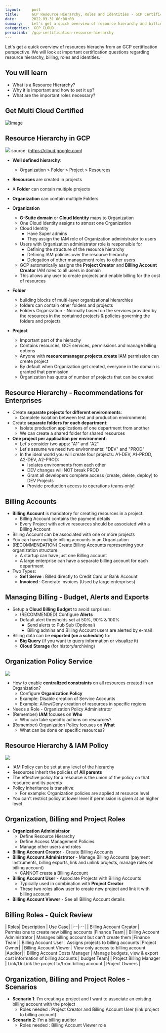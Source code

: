 ```yaml
---
layout:     post
title:      GCP Resource Hierarchy, Roles and Identities - GCP Certification Cheat Sheet
date:       2022-03-31 00:00:00
summary:    Let's get a quick overview of resource hierarchy and billing in google cloud and what roles, identities helps you setup the right hierachy for your google cloud workloads 
categories:  GCP_CLOUD
permalink:  /gcp-certification-resource-hierarchy
---
```


Let's get a quick overview of resources hierachy from an GCP certification perspective. We will look at important certification questions regarding resource hierarchy, billing, roles and identities.

## You will learn
- What is a Resource Hierarchy?
- Why it is important and how to set it up?
- What are the important roles necessary?

## Get Multi Cloud Certified

<div>
	<p><a href="https://courses.in28minutes.com/p/3-in-1-aws-azure-and-google-cloud-beginner-certifications"><img src="/images/multi-cloud-certified.png" alt="Image" title="AWS Architect Associate Certification"></a></p>
</div>

## Resource Hierarchy in GCP

![](./gcpimages/02-architecture/resource-hierarchy-overview.png)
source: (https://cloud.google.com)

- **Well defined hierarchy**:
	- Organization > Folder > Project > Resources
- **Resources** are created in projects
- A **Folder** can contain multiple projects
- **Organization** can contain multiple Folders

- **Organization** 
    - **G-Suite domain** or **Cloud Identity** maps to Organization
    - One Cloud Identity assigns to atmost one Organization
    - Cloud Identity
        - Have Super admins
        - They assign the IAM role of Organization administrator to users
    - Users with Organization administrator role is responsible for
        - Defining the structure of the resource hierarchy
        - Defining IAM policies over the resource hierarchy
        - Delegation of other management roles to other users
    - GCP automatically assigns the **Project Creator** and **Billing Account Creator** IAM roles to all users in domain
    - This allows any user to create projects and enable billing for the cost of resources
- **Folder**
    - building blocks of multi-layer organizational hierarchies
    - folders can contain other folders and projects
    - Folders Organization - Normally based on the services provided by the resources in the contained projects & policies governing the folders and projects
- **Project**
    - Important part of the hierachy
    - Contains resources, GCE services, permissions and manage billing options
    - Anyone with **resourcemanager.projects.create** IAM permission can create project
    - By default when Organization get created, everyone in the domain is granted that permission
    - Organization has quota of number of projects that can be created

## Resource Hierarchy - Recommendations for Enterprises

- Create **separate projects for different environments**:
	- Complete isolation between test and production environments
- Create **separate folders for each department**:
	- Isolate production applications of one department from another
	- We can create a shared folder for shared resources
- **One project per application per environment**: 
	- Let's consider two apps: "A1" and "A2"
	- Let's assume we need two environments: "DEV" and "PROD"
	- In the ideal world you will create four projects: A1-DEV, A1-PROD, A2-DEV, A2-PROD:
		- Isolates environments from each other
		- DEV changes will NOT break PROD
		- Grant all developers complete access (create, delete, deploy) to DEV Projects
		- Provide production access to operations teams only!

## Billing Accounts

- **Billing Account** is mandatory for creating resources in a project:
	- Billing Account contains the payment details
	- Every Project with active resources should be associated with a Billing Account
- Billing Account can be associated with one or more projects
- You can have multiple billing accounts in an Organization
- (RECOMMENDATION) Create Billing Accounts representing your organization structure:
	- A startup can have just one Billing account
	- A large enterprise can have a separate billing account for each department
- Two Types:
	- **Self Serve** : Billed directly to Credit Card or Bank Account
	- **Invoiced** : Generate invoices (Used by large enterprises)

## Managing Billing - Budget, Alerts and Exports

- Setup a **Cloud Billing Budget** to avoid surprises:
	- (RECOMMENDED) Configure **Alerts** 
	- Default alert thresholds set at 50%, 90% & 100%
		- Send alerts to Pub Sub (Optional)
		- Billing admins and Billing Account users are alerted by e-mail
- Billing data can be **exported (on a schedule)** to:
	- **Big Query** (if you want to query information or visualize it)
	- **Cloud Storage** (for history/archiving)

## Organization Policy Service

![](./gcpimages/00-icons/gcp/iam.png)

- How to enable **centralized constraints** on all resources created in an Organization?
	- Configure **Organization Policy**
	- Example: Disable creation of Service Accounts
	- Example: Allow/Deny creation of resources in specific regions
- Needs a Role - Organization Policy Administrator
- (Remember) **IAM** focuses on **Who** 
	- Who can take specific actions on resources?
- (Remember) Organization Policy focuses on **What** 
	- What can be done on specific resources?

## Resource Hierarchy & IAM Policy

![](./gcpimages/02-architecture/00-policy-role-resource.png)

- IAM Policy can be set at any level of the hierarchy
- Resources inherit the policies of **All parents**
- The effective policy for a resource is the union of the policy on that resource and its parents
- Policy inheritance is transitive:
	- For example: Organization policies are applied at resource level
- You can't restrict policy at lower level if permission is given at an higher level

## Organization, Billing and Project Roles

- **Organization Administrator**
	- Define Resource Hierarchy
	- Define Access Management Policies
	- Manage other users and roles
- **Billing Account Creator** - Create Billing Accounts
- **Billing Account Administrator** - Manage Billing Accounts (payment instruments, billing exports, link and unlink projects, manage roles on billing account)
	- CANNOT create a Billing Account
- **Billing Account User** - Associate Projects with Billing Accounts
	- Typically used in combination with **Project Creator**
	- These two roles allow user to create new project and link it with billing account
- **Billing Account Viewer** - See all Billing Account details

## Billing Roles - Quick Review

| Roles| Description | Use Case|
|:--|:--|
| Billing Account Creator | Permissions to create new billing accounts |Finance Team|
| Billing Account Administrator | Manages billing account but can't create them |Finance Team|
| Billing Account User | Assigns projects to billing accounts |Project Owner|
| Billing Account Viewer | View only access to billing account |Auditor|
| Billing Account Costs Manager | Manage budgets, view & export cost information of billing accounts | budget Team|
| Project Billing Manager | Link/UnLink the project to/from billing account | Project Owners |

## Organization, Billing and Project Roles - Scenarios

- **Scenario 1**: I'm creating a project and I want to associate an existing billing account with the project 
	- Roles needed : Project Creator and Billing Account User (link project to billing account)
- **Scenario 2**: I'm a billing auditor 
	- Roles needed : Billing Account Viewer role





